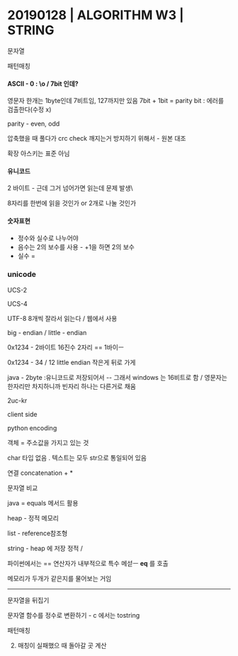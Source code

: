 # 20190128 | ALGORITHM W3 | STRING

문자열

패턴매칭

#### ASCII -  0 : \o / 7bit 인데? 

영문자 한개는 1byte인데 7비트임, 127까지만 있음  7bit + 1bit = parity  bit : 에러를 검출한다(수정 x)

parity - even, odd

압축했을 때 풀다가 crc check 깨지는거 방지하기 위해서 - 원본 대조

확장 아스키는 표준 아님

#### 유니코드

 2	바이트 - 근데 그거 넘어가면 읽는데 문제 발생\

8자리를 한번에 읽을 것인가 or 2개로 나눌 것인가



#### 숫자표현

- 정수와 실수로 나누어야
- 음수는 2의 보수를 사용 -  +1을 하면 2의 보수
- 실수 = 

### unicode

UCS-2

UCS-4

UTF-8 8개씩 잘라서 읽는다 / 웹에서 사용

big - endian / little - endian

0x1234 - 2바이트 16진수 2자리 == 1바이ㅡ

0x1234 - 34 / 12  little endian 작은게 뒤로  가게

java - 2byte :유니코드로 저장되어서 -- 그래서 windows 는 16비트로 함 / 영문자는 한자리만 차지하니까 빈자리 하나는 다른거로 채움 

2uc-kr

client side 



python encoding

객체 = 주소값을 가지고 있는 것

char 타입 없음 . 텍스트는 모두 str으로 통일되어 있음

연결 concatenation + *



문자열 비교 

java = equals 메서드 활용

heap - 정적 메모리



list - reference참조형

string - heap 에 저장 정적 / 

파이썬에서는 == 연산자가 내부적으로 특수 메섣ㅡ __eq__ 를 호출

메모리가 두개가 같은지를 물어보는 거임

---



문자열을 뒤집기

문자열 함수를 정수로 변환하기 - c 에서는 tostring

패턴매칭



2) 매칭이 실패했으 때 돌아갈 곳 계산 




